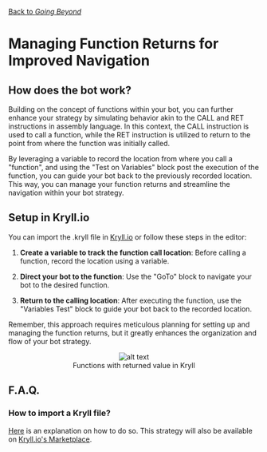 [Back to *Going Beyond*](../README.md)

# Managing Function Returns for Improved Navigation

## How does the bot work?

Building on the concept of functions within your bot, you can further enhance your strategy by simulating behavior akin to the CALL and RET instructions in assembly language. In this context, the CALL instruction is used to call a function, while the RET instruction is utilized to return to the point from where the function was initially called.

By leveraging a variable to record the location from where you call a "function", and using the "Test on Variables" block post the execution of the function, you can guide your bot back to the previously recorded location. This way, you can manage your function returns and streamline the navigation within your bot strategy.

## Setup in Kryll.io

You can import the .kryll file in [Kryll.io](https://platform.kryll.io) or follow these steps in the editor:

1. **Create a variable to track the function call location**: Before calling a function, record the location using a variable.

2. **Direct your bot to the function**: Use the "GoTo" block to navigate your bot to the desired function.

3. **Return to the calling location**: After executing the function, use the "Variables Test" block to guide your bot back to the recorded location.

Remember, this approach requires meticulous planning for setting up and managing the function returns, but it greatly enhances the organization and flow of your bot strategy.

<figure style="text-align: center;">
   <img src="https://blog.kryll.io/content/images/2023/07/image-32.png" alt="alt text">
   <figcaption>Functions with returned value in Kryll</figcaption>
</figure>

## F.A.Q.

### How to import a Kryll file?

[Here](https://github.com/Cryptense/Kryll-Strategies-Toolkit/tree/main#how-to-use-a-kryll-file-) is an explanation on how to do so. This strategy will also be available on [Kryll.io's Marketplace](https://platform.kryll.io/marketplace).
